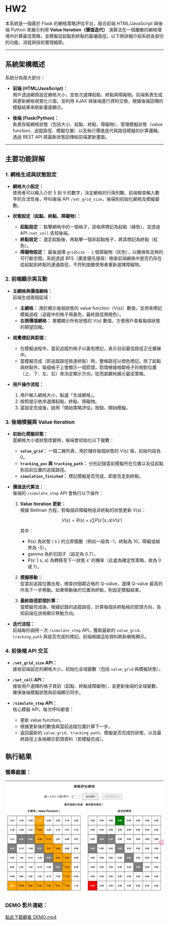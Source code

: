 # HW2 

本系統是一個基於 Flask 的網格策略評估平台，結合前端 HTML/JavaScript 與後端 Python 來展示利用 **Value Iteration（價值迭代）** 演算法在一個離散的網格環境中計算最佳策略，並模擬從起點到終點的最優路徑。以下將詳細介紹系統各部份的功能、流程與技術實現細節。

---

## 系統架構概述

系統分為兩大部分：

- **前端 (HTML/JavaScript)：**  
  用戶透過網頁設定網格大小，並依次選擇起點、終點與障礙物。前端負責生成與更新網格視覺化介面，並利用 AJAX 與後端進行資料交換，根據後端回傳的模擬結果來刷新畫面顯示。

- **後端 (Flask/Python)：**  
  負責存取網格狀態（包括大小、起點、終點、障礙物）、管理模擬狀態（value function、追蹤路徑、模擬位置）以及執行價值迭代與路徑模擬的計算邏輯。透過 REST API 將最新狀態回傳給前端更新畫面。

---

## 主要功能詳解

### 1. 網格生成與狀態設定

- **網格大小設定：**  
  使用者可以輸入介於 5 到 9 的數字，決定網格的行與列數。前端檢查輸入數字的合法性後，呼叫後端 API `/set_grid_size`，後端則初始化網格及模擬變數。

- **狀態設定（起點、終點、障礙物）：**  
  - **起點設定：** 點擊網格中的一個格子，該格將標記為起點（綠色），並透過 API `/set_cell` 告知後端。
  - **終點設定：** 選定起點後，再點擊一個非起點格子，將其標記為終點（紅色）。
  - **障礙物設定：** 最後選擇 `gridSize - 2` 個障礙物（灰色），以確保有足夠的可行動空間。系統透過 BFS（廣度優先搜尋）檢查前端網格中是否仍存在從起點到終點的連通路徑，不符則提醒使用者重新選擇障礙物。

### 2. 前端顯示與互動

- **主網格與價值網格：**  
  前端生成兩個區域：
  - **主網格：** 用於顯示每個狀態的 value function（V(s)）數值，並用來標記模擬過程（追蹤中的格子用黃色，最終路徑用橙色）。
  - **右側價值網格：** 單獨顯示所有狀態的 V(s) 數值，方便用戶查看每個狀態的期望回報。

- **視覺標記與箭頭：**  
  - 在模擬過程中，當前追蹤的格子以黃色標記，表示目前最佳路徑正在擴展中。
  - 當模擬完成（即追蹤路徑抵達終點）時，整條路徑以橙色標記。除了起點與終點外，每個格子上會顯示一個箭頭，箭頭根據相鄰格子的相對位置（上、下、左、右）來決定顯示方向，從而直觀地展示最佳策略。

- **用戶操作流程：**  
  1. 用戶輸入網格大小，點選「生成網格」。
  2. 按照提示依序選擇起點、終點、障礙物。
  3. 當設定完成後，啟用「開始策略評估」按鈕，開始模擬。

### 3. 後端模擬與 Value Iteration

- **初始化模擬狀態：**  
  當網格大小或狀態改變時，後端會初始化以下變數：
  - **`value_grid`：** 一個二維列表，用於儲存每個狀態的 V(s) 值，初始均設為 0。
  - **`tracking_pos` 與 `tracking_path`：** 分別記錄當前模擬所在位置以及從起點到目前位置的追蹤路徑。
  - **`simulation_finished`：** 標記模擬是否完成，即是否走到終點。

- **價值迭代算法：**  
  後端的 `/simulate_step` API 會執行以下操作：
  1. **Value Iteration 更新：**  
     根據 Bellman 方程，對每個非障礙物且非終點的狀態更新 V(s)：

     ```math
     V(s) = R(s) + \gamma \sum P(s' | s, a) V(s')
     ```

     其中：
     - R(s) 為狀態 \( s \) 的立即獎勵（例如一般為 -1，終點為 10，障礙或越界為 -5）。
     - gamma 為折扣因子（設定為 0.7）。
     - P(s' | s, a) 為轉移至下一狀態 s' 的機率（此處為確定性策略，故為 0 或 1）。

  2. **模擬移動：**  
     從當前追蹤位置出發，檢查四個鄰近格的 Q-value，選擇 Q-value 最高的作為下一步移動。如果移動後的位置為終點，則設定模擬結束。

  3. **最終路徑箭頭計算：**  
     當模擬完成後，根據記錄的追蹤路徑，計算每個非終點格的箭頭方向，告知前端在該格顯示移動方向。

- **迭代流程：**  
  前端每秒調用一次 `/simulate_step` API，獲取最新的 `value_grid`、`tracking_path` 與是否完成的標記。前端根據這些資料刷新網格顯示。

### 4. 前後端 API 交互

- **`/set_grid_size` API：**  
  接收前端設定的網格大小，初始化全域變數（包括 `value_grid` 與模擬狀態）。

- **`/set_cell` API：**  
  接收用戶選擇的格子資訊（起點、終點或障礙物），並更新後端的全域變數，確保後端模擬狀態與前端顯示同步。

- **`/simulate_step` API：**  
  核心模擬 API，每次呼叫都會：
  - 更新 value function。
  - 根據更新後的數值與當前追蹤位置計算下一步。
  - 返回最新的 `value_grid`、`tracking_path`、模擬是否完成的狀態，以及最終路徑上各格顯示箭頭資料（若模擬完成）。

## 執行結果

### 螢幕截圖：
![](Result/1.png)

### DEMO 影片連結：
[點此下載觀看 DEMO.mp4](Result/DEMO.mp4)

